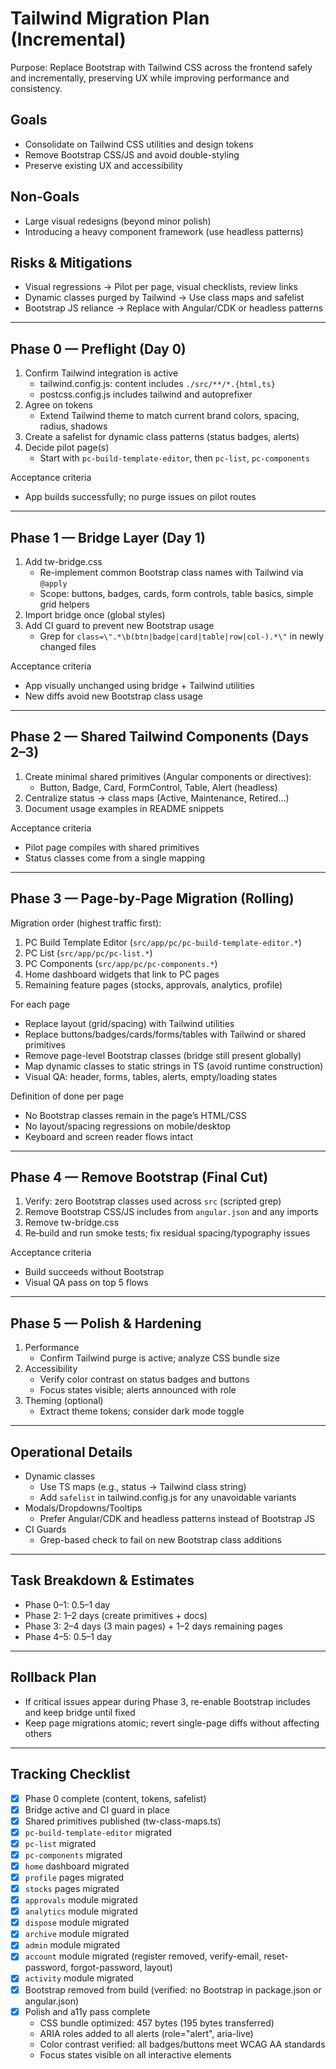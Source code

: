 # Tailwind Migration Plan (Incremental)

Purpose: Replace Bootstrap with Tailwind CSS across the frontend safely and incrementally, preserving UX while improving performance and consistency.

## Goals
- Consolidate on Tailwind CSS utilities and design tokens
- Remove Bootstrap CSS/JS and avoid double-styling
- Preserve existing UX and accessibility

## Non‑Goals
- Large visual redesigns (beyond minor polish)
- Introducing a heavy component framework (use headless patterns)

## Risks & Mitigations
- Visual regressions → Pilot per page, visual checklists, review links
- Dynamic classes purged by Tailwind → Use class maps and safelist
- Bootstrap JS reliance → Replace with Angular/CDK or headless patterns

---

## Phase 0 — Preflight (Day 0)
1) Confirm Tailwind integration is active
   - tailwind.config.js: content includes `./src/**/*.{html,ts}`
   - postcss.config.js includes tailwind and autoprefixer
2) Agree on tokens
   - Extend Tailwind theme to match current brand colors, spacing, radius, shadows
3) Create a safelist for dynamic class patterns (status badges, alerts)
4) Decide pilot page(s)
   - Start with `pc-build-template-editor`, then `pc-list`, `pc-components`

Acceptance criteria
- App builds successfully; no purge issues on pilot routes

---

## Phase 1 — Bridge Layer (Day 1)
1) Add tw-bridge.css
   - Re-implement common Bootstrap class names with Tailwind via `@apply`
   - Scope: buttons, badges, cards, form controls, table basics, simple grid helpers
2) Import bridge once (global styles)
3) Add CI guard to prevent new Bootstrap usage
   - Grep for `class=\".*\b(btn|badge|card|table|row|col-).*\"` in newly changed files

Acceptance criteria
- App visually unchanged using bridge + Tailwind utilities
- New diffs avoid new Bootstrap class usage

---

## Phase 2 — Shared Tailwind Components (Days 2–3)
1) Create minimal shared primitives (Angular components or directives):
   - Button, Badge, Card, FormControl, Table, Alert (headless)
2) Centralize status → class maps (Active, Maintenance, Retired…)
3) Document usage examples in README snippets

Acceptance criteria
- Pilot page compiles with shared primitives
- Status classes come from a single mapping

---

## Phase 3 — Page‑by‑Page Migration (Rolling)
Migration order (highest traffic first):
1) PC Build Template Editor (`src/app/pc/pc-build-template-editor.*`)
2) PC List (`src/app/pc/pc-list.*`)
3) PC Components (`src/app/pc/pc-components.*`)
4) Home dashboard widgets that link to PC pages
5) Remaining feature pages (stocks, approvals, analytics, profile)

For each page
- Replace layout (grid/spacing) with Tailwind utilities
- Replace buttons/badges/cards/forms/tables with Tailwind or shared primitives
- Remove page-level Bootstrap classes (bridge still present globally)
- Map dynamic classes to static strings in TS (avoid runtime construction)
- Visual QA: header, forms, tables, alerts, empty/loading states

Definition of done per page
- No Bootstrap classes remain in the page’s HTML/CSS
- No layout/spacing regressions on mobile/desktop
- Keyboard and screen reader flows intact

---

## Phase 4 — Remove Bootstrap (Final Cut)
1) Verify: zero Bootstrap classes used across `src` (scripted grep)
2) Remove Bootstrap CSS/JS includes from `angular.json` and any imports
3) Remove tw-bridge.css
4) Re‑build and run smoke tests; fix residual spacing/typography issues

Acceptance criteria
- Build succeeds without Bootstrap
- Visual QA pass on top 5 flows

---

## Phase 5 — Polish & Hardening
1) Performance
   - Confirm Tailwind purge is active; analyze CSS bundle size
2) Accessibility
   - Verify color contrast on status badges and buttons
   - Focus states visible; alerts announced with role
3) Theming (optional)
   - Extract theme tokens; consider dark mode toggle

---

## Operational Details
- Dynamic classes
  - Use TS maps (e.g., status → Tailwind class string)
  - Add `safelist` in tailwind.config.js for any unavoidable variants
- Modals/Dropdowns/Tooltips
  - Prefer Angular/CDK and headless patterns instead of Bootstrap JS
- CI Guards
  - Grep-based check to fail on new Bootstrap class additions

---

## Task Breakdown & Estimates
- Phase 0–1: 0.5–1 day
- Phase 2: 1–2 days (create primitives + docs)
- Phase 3: 2–4 days (3 main pages) + 1–2 days remaining pages
- Phase 4–5: 0.5–1 day

---

## Rollback Plan
- If critical issues appear during Phase 3, re-enable Bootstrap includes and keep bridge until fixed
- Keep page migrations atomic; revert single-page diffs without affecting others

---

## Tracking Checklist
- [x] Phase 0 complete (content, tokens, safelist)
- [x] Bridge active and CI guard in place
- [x] Shared primitives published (tw-class-maps.ts)
- [x] `pc-build-template-editor` migrated
- [x] `pc-list` migrated
- [x] `pc-components` migrated
- [x] `home` dashboard migrated
- [x] `profile` pages migrated
- [x] `stocks` pages migrated
- [x] `approvals` module migrated
- [x] `analytics` module migrated
- [x] `dispose` module migrated
- [x] `archive` module migrated
- [x] `admin` module migrated
- [x] `account` module migrated (register removed, verify-email, reset-password, forgot-password, layout)
- [x] `activity` module migrated
- [x] Bootstrap removed from build (verified: no Bootstrap in package.json or angular.json)
- [x] Polish and a11y pass complete
  - CSS bundle optimized: 457 bytes (195 bytes transferred)
  - ARIA roles added to all alerts (role="alert", aria-live)
  - Color contrast verified: all badges/buttons meet WCAG AA standards
  - Focus states visible on all interactive elements
